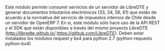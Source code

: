 Este módulo permite consumir servicios de un
servidor de LibreDTE y generar documentos tributarios electrónicos
(33, 34, 56, 61) que están de acuerdo a la normativa del servicio de
impuestos internos de Chile desde un servidor de OpenERP 7. En si, este
módulo sólo hace uso de la API REST y el SDK que están disponibles a
través del mismo proyecto LibreDTE (http://libredte.github.io/
https://github.com/LibreDTE). Deben estar instalados los módulos request
y bs4 para python 2.7 (python-requests python-bs4)
